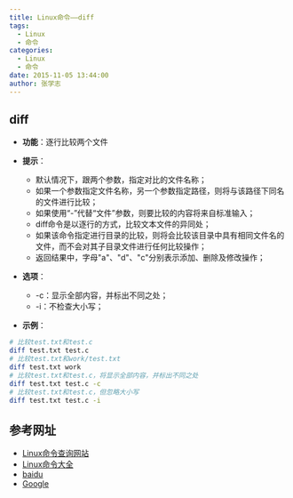 ```yaml
---
title: Linux命令——diff
tags: 
  - Linux
  - 命令
categories:
  - Linux
  - 命令
date: 2015-11-05 13:44:00
author: 张学志
---
```






## diff
* **功能**：逐行比较两个文件

<!-- more -->

* **提示**：
	* 默认情况下，跟两个参数，指定对比的文件名称；
	* 如果一个参数指定文件名称，另一个参数指定路径，则将与该路径下同名的文件进行比较；
	* 如果使用“-”代替“文件”参数，则要比较的内容将来自标准输入；
	* diff命令是以逐行的方式，比较文本文件的异同处；
	* 如果该命令指定进行目录的比较，则将会比较该目录中具有相同文件名的文件，而不会对其子目录文件进行任何比较操作；
	* 返回结果中，字母"a"、"d"、"c"分别表示添加、删除及修改操作；
* **选项**： 
	* -c：显示全部内容，并标出不同之处；
	* -i：不检查大小写；

* **示例**：
```bash
# 比较test.txt和test.c
diff test.txt test.c
# 比较test.txt和work/test.txt
diff test.txt work
# 比较test.txt和test.c，将显示全部内容，并标出不同之处
diff test.txt test.c -c
# 比较test.txt和test.c，但忽略大小写
diff test.txt test.c -i
```


## 参考网址
* [Linux命令查询网站](http://www.lx138.com/)
* [Linux命令大全](http://man.linuxde.net/)
* [baidu](http://baidu.com/)
* [Google](http://google.com.hk)
